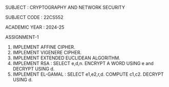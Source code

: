 SUBJECT : CRYPTOGRAPHY AND NETWORK SECURITY

SUBJECT CODE : 22CS552

ACADEMIC YEAR : 2024-25

ASSIGNMENT-1

1. IMPLEMENT AFFINE CIPHER.
2. IMPLEMENT VIGENERE CIPHER.
3. IMPLEMENT EXTENDED EUCLIDEAN ALGORITHM.
4. IMPLEMENT RSA : SELECT e,d,n. ENCRYPT A WORD USING e and DECRYPT USING d.
5. IMPLEMENT EL-GAMAL : SELECT e1,e2,r,d. COMPUTE c1,c2. DECRYPT USING d.
